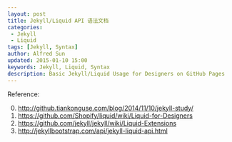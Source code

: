 ```yaml
---
layout: post
title: Jekyll/Liquid API 语法文档
categories:
 - Jekyll
 - Liquid
tags: [Jekyll, Syntax]
author: Alfred Sun
updated: 2015-01-10 15:00
keywords: Jekyll, Liquid, Syntax
description: Basic Jekyll/Liquid Usage for Designers on GitHub Pages
---
```



<!--more-->

Reference:

0. http://github.tiankonguse.com/blog/2014/11/10/jekyll-study/   
1. https://github.com/Shopify/liquid/wiki/Liquid-for-Designers   
2. https://github.com/jekyll/jekyll/wiki/Liquid-Extensions   
3. http://jekyllbootstrap.com/api/jekyll-liquid-api.html